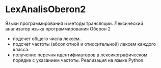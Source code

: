 # LexAnalisOberon2
Языки программирования и методы трансляции.
Лексический анализатор языка программирования Оберон 2
 - подсчет общего числа лексем.
 - подсчет частоты (абсолютной и относительной) лексем каждого класса.
 - получение перечня идентификаторов в лексикографическом порядке с указанием частоты.
Реализация на языке Python.
